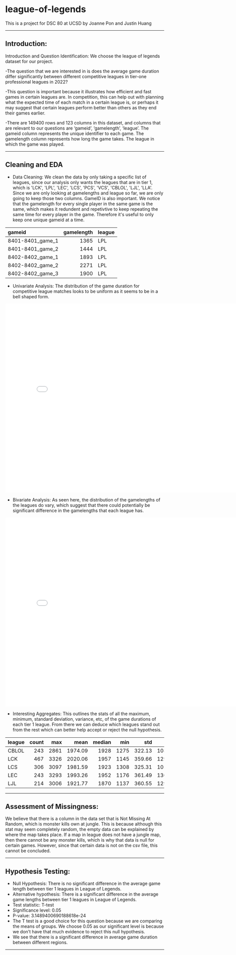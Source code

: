 # league-of-legends
This is a project for DSC 80 at UCSD
by Joanne Pon and Justin Huang

---

## Introduction:
Introduction and Question Identification:
We choose the league of legends dataset for our project.

-The question that we are interested in is does the average game duration differ significantly between different competitive leagues in tier-one professional leagues in 2022? 

-This question is important because it illustrates how efficient and fast games in certain leagues are. In competition, this can help out with planning what the expected time of each match in a certain league is, or perhaps it may suggest that certain leagues perform better than others as they end their games earlier. 

-There are 149400 rows and 123 columns in this dataset, and columns that are relevant to our questions are ‘gameid’, ‘gamelength’, ‘league’. The gameid column represents the unique identifier to each game. The gamelength column represents how long the game takes. The league in which the game was played. 

---

## Cleaning and EDA
- Data Cleaning:
We clean the data by only taking a specific list of leagues, since our analysis only wants the leagues that are in tier 1, which is 'LCK', 'LPL', 'LEC', 'LCS', 'PCS', 'VCS', 'CBLOL', 'LJL', 'LLA'. 
            Since we are only looking at gamelengths and league so far, we are only going to keep those two columns. GameID is also important. We notice that the gamelength for every single player in the same game is the same, which makes it redundent and repetivtive to keep repeating the same time for every player
            in the game. Therefore it's useful to only keep one unique gameid at a time.
            

| gameid           |   gamelength | league   |
|:-----------------|-------------:|:---------|
| 8401-8401_game_1 |         1365 | LPL      |
| 8401-8401_game_2 |         1444 | LPL      |
| 8402-8402_game_1 |         1893 | LPL      |
| 8402-8402_game_2 |         2271 | LPL      |
| 8402-8402_game_3 |         1900 | LPL      |


- Univariate Analysis:
The distribution of the game duration for competitive league matches looks to be uniform as it seems to be in a bell shaped form.
<p><iframe src="plot1.html" width=800 height=600 frameBorder=0></iframe></p>

- Bivariate Analysis:
As seen here, the distribution of the gamelengths of the leagues do vary, which suggest that there could potentially be significant difference
        in the gamelengths that each league has.
<p><iframe src="plot2.html" width=800 height=600 frameBorder=0></iframe></p>

- Interesting Aggregates:
This outlines the stats of all the maximum, minimum, standard deviation, variance, etc, of the game durations of each tier 1 league. From there
        we can deduce which leagues stand out from the rest which can better help accept or reject the null hypothesis.
        
| league   |   count |   max |    mean |   median |   min |    std |    var |
|:---------|--------:|------:|--------:|---------:|------:|-------:|-------:|
| CBLOL    |     243 |  2861 | 1974.09 |     1928 |  1275 | 322.13 | 103768 |
| LCK      |     467 |  3326 | 2020.06 |     1957 |  1145 | 359.66 | 129359 |
| LCS      |     306 |  3097 | 1981.59 |     1923 |  1308 | 325.31 | 105827 |
| LEC      |     243 |  3293 | 1993.26 |     1952 |  1176 | 361.49 | 130677 |
| LJL      |     214 |  3006 | 1921.77 |     1870 |  1137 | 360.55 | 129998 |

---

## Assessment of Missingness:
We believe that there is a column in the data set that is Not Missing At Random, which is monster kills own at jungle. This is because although this stat may seem completely random, the empty data can be explained by where the map takes place. If a map in league does not have a jungle map, then there cannot be any monster kills, which is why that data is null for certain games. However, since that certain data is not on the csv file, this cannot be concluded.

---

## Hypothesis Testing:
- Null Hypothesis: There is no significant difference in the average game length between tier 1 leagues in League of Legends.
- Alternative hypothesis: There is a significant difference in the average game lengths between tier 1 leagues in League of Legends.
- Test statistic: T-test
- Significance level: 0.05
- P-value: 3.1489400690188618e-24
- The T test is a good choice for this question because we are comparing the means of groups. We choose 0.05 as our significant level is because we don’t have that much evidence to reject this null hypothesis. 
- We see that there is a significant difference in average game duration between different regions.

---
